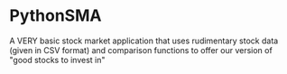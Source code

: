 # PythonSMA
A VERY basic stock market application that uses rudimentary stock data (given in CSV format) and comparison functions to offer our version of "good stocks to invest in"
